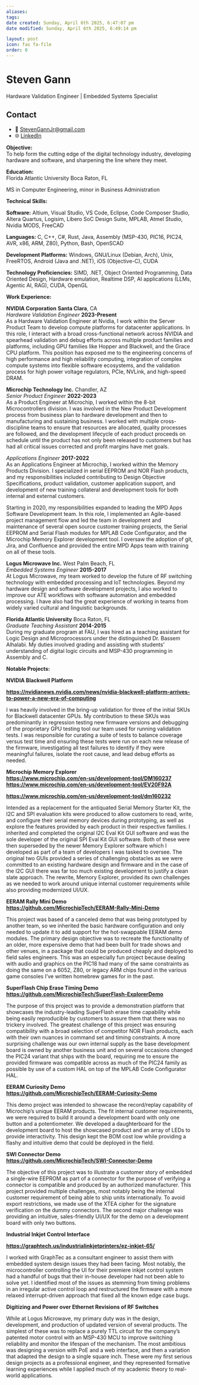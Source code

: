 ```yaml
---
aliases: 
tags: 
date created: Sunday, April 6th 2025, 6:47:07 pm
date modified: Sunday, April 6th 2025, 6:49:14 pm

layout: post
icon: fas fa-file
order: 0
---
```


# Steven Gann
Hardware Validation Engineer | Embedded Systems Specialist

## Contact
- 📧 StevenGannJr@gmail.com
- 🌐 [LinkedIn](https://www.linkedin.com/in/sgann2012/)

**Objective:**  
To help form the cutting edge of the digital technology industry, developing hardware and software, and sharpening the line where they meet.

**Education:**  
Florida Atlantic University Boca Raton, FL

MS in Computer Engineering, minor in Business Administration

**Technical Skills:**

**Software:** Altium, Visual Studio, VS Code, Eclipse, Code Composer Studio, Altera Quartus, Logisim, Libero SoC Design Suite, MPLAB, Atmel Studio, Nvidia MODS, FreeCAD

**Languages:** C, C++, C#, Rust, Java, Assembly (MSP-430, PIC16, PIC24, AVR, x86, ARM, Z80), Python, Bash, OpenSCAD  

**Development Platforms:** Windows, GNU/Linux (Debian, Arch), Unix, FreeRTOS, Android (Java and .NET), iOS (Objective-C), CUDA

**Technology Proficiencies:** SIMD, .NET, Object Oriented Programming, Data Oriented Design, Hardware emulation, Realtime DSP, AI applications (LLMs, Agentic AI, RAG), CUDA, OpenGL

**Work Experience:**

**NVIDIA Corporation** **Santa Clara**, CA  
_Hardware Validation Engineer_ **2023-Present**  
As a Hardware Validation Engineer at Nvidia, I work within the Server Product Team to develop compute platforms for datacenter applications. In this role, I interact with a broad cross-functional network across NVIDIA and spearhead validation and debug efforts across multiple product families and platforms, including GPU families like Hopper and Blackwell, and the Grace CPU platform. This position has exposed me to the engineering concerns of high performance and high reliability computing, integration of complex compute systems into flexible software ecosystems, and the validation process for high power voltage regulators, PCIe, NVLink, and high-speed DRAM.

**Microchip Technology Inc.** Chandler, AZ  
_Senior Product Engineer_ **2022-2023**  
As a Product Engineer at Microchip, I worked within the 8-bit Microcontrollers division. I was involved in the New Product Development process from business plan to hardware development and then to manufacturing and sustaining business. I worked with multiple cross-discipline teams to ensure that resources are allocated, quality processes are followed, and the development lifecycle of each product proceeds on schedule until the product has not only been released to customers but has had all critical issues corrected and profit margins have met goals.

_Applications Engineer_ **2017-2022**  
As an Applications Engineer at Microchip, I worked within the Memory Products Division. I specialized in serial EEPROM and NOR Flash products, and my responsibilities included contributing to Design Objective Specifications, product validation, customer application support, and development of new training collateral and development tools for both internal and external customers.

Starting in 2020, my responsibilities expanded to leading the MPD Apps Software Development team. In this role, I implemented an Agile-based project management flow and led the team in development and maintenance of several open source customer training projects, the Serial EEPROM and Serial Flash modules for MPLAB Code Configurator, and the Microchip Memory Explorer development tool. I oversaw the adoption of git, Jira, and Confluence and provided the entire MPD Apps team with training on all of these tools.

**Logus Microwave Inc.** West Palm Beach, FL  
_Embedded Systems Engineer_ **2015-2017**  
At Logus Microwave, my team worked to develop the future of RF switching technology with embedded processing and IoT technologies. Beyond my hardware design and software development projects, I also worked to improve our ATE workflows with software automation and embedded processing. I have also had the great experience of working in teams from widely varied cultural and linguistic backgrounds.

**Florida Atlantic University** Boca Raton, FL  
_Graduate Teaching Assistant_ **2014-2015**  
During my graduate program at FAU, I was hired as a teaching assistant for Logic Design and Microprocessors under the distinguished Dr. Bassem Alhalabi. My duties involved grading and assisting with students' understanding of digital logic circuits and MSP-430 programming in Assembly and C.

**Notable Projects:**

**NVIDIA Blackwell Platform**

**<https://nvidianews.nvidia.com/news/nvidia-blackwell-platform-arrives-to-power-a-new-era-of-computing>**

I was heavily involved in the bring-up validation for three of the initial SKUs for Blackwell datacenter GPUs. My contribution to these SKUs was predominantly in regression testing new firmware versions and debugging of the proprietary GPU testing tool our team used for running validation tests. I was responsible for curating a suite of tests to balance coverage versus test time and ensuring these tests were run on each new release of the firmware, investigating all test failures to identify if they were meaningful failures, isolate the root cause, and lead debug efforts as needed.

**Microchip Memory Explorer  
<https://www.microchip.com/en-us/development-tool/DM160237>  
<https://www.microchip.com/en-us/development-tool/EV20F92A>**

**<https://www.microchip.com/en-us/development-tool/dm160232>**

Intended as a replacement for the antiquated Serial Memory Starter Kit, the I2C and SPI evaluation kits were produced to allow customers to read, write, and configure their serial memory devices during prototyping, as well as explore the features provided by each product in their respective families. I inherited and completed the original I2C Eval Kit GUI software and was the sole developer of the original SPI Eval Kit GUI software. Both of these were then superseded by the newer Memory Explorer software which I developed as part of a team of developers I was tasked to oversee. The original two GUIs provided a series of challenging obstacles as we were committed to an existing hardware design and firmware and in the case of the I2C GUI there was far too much existing development to justify a clean slate approach. The rewrite, Memory Explorer, provided its own challenges as we needed to work around unique internal customer requirements while also providing modernized UI/UX.

**EERAM Rally Mini Demo  
<https://github.com/MicrochipTech/EERAM-Rally-Mini-Demo>**

This project was based of a canceled demo that was being prototyped by another team, so we inherited the basic hardware configuration and only needed to update it to add support for the hot-swappable EERAM demo modules. The primary design objective was to recreate the functionality of an older, more expensive demo that had been built for trade shows and other venues, in a package that could be produced cheaply and deployed to field sales engineers. This was an especially fun project because dealing with audio and graphics on the PIC18 had many of the same constraints as doing the same on a 6052, Z80, or legacy ARM chips found in the various game consoles I’ve written homebrew games for in the past.

**SuperFlash Chip Erase Timing Demo  
<https://github.com/MicrochipTech/SuperFlash-ExplorerDemo>**

The purpose of this project was to provide a demonstration platform that showcases the industry-leading SuperFlash erase time capability while being easily reproducible by customers to assure them that there was no trickery involved. The greatest challenge of this project was ensuring compatibility with a broad selection of competitor NOR Flash products, each with their own nuances in command set and timing constraints. A more surprising challenge was our own internal supply as the base development board is owned by another business unit and on several occasions changed the PIC24 variant that ships with the board, requiring me to ensure the provided firmware was compatible across as much of the PIC24 family as possible by use of a custom HAL on top of the MPLAB Code Configurator HAL.

**EERAM Curiosity Demo  
<https://github.com/MicrochipTech/EERAM-Curiosity-Demo>**

This demo project was intended to showcase the record/replay capability of Microchip’s unique EERAM products. The fit internal customer requirements, we were required to build it around a development board with only one button and a potentiometer. We developed a daughterboard for the development board to host the showcased product and an array of LEDs to provide interactivity. This design kept the BOM cost low while providing a flashy and intuitive demo that could be deployed in the field.

**SWI Connector Demo  
<https://github.com/MicrochipTech/SWI-Connector-Demo>**

The objective of this project was to illustrate a customer story of embedded a single-wire EEPROM as part of a connector for the purpose of verifying a connector is compatible and produced by an authorized manufacturer. This project provided multiple challenges, most notably being the internal customer requirement of being able to ship units internationally. To avoid export restrictions, we made use of the XTEA cipher for the signature verification on the dummy connectors. The second major challenge was providing an intuitive, sales-friendly UI/UX for the demo on a development board with only two buttons.

**Industrial Inkjet Control Interface**

**<https://graphtech.us/industrialinkjetprinters/ez-inkjet-65/>**

I worked with GraphTec as a consultant engineer to assist them with embedded system design issues they had been facing. Most notably, the microcontroller controlling the UI for their premiere inkjet control system had a handful of bugs that their in-house developer had not been able to solve yet. I identified most of the issues as stemming from timing problems in an irregular active control loop and restructured the firmware with a more relaxed interrupt-driven approach that fixed all the known edge case bugs.

**Digitizing and Power over Ethernet Revisions of RF Switches**

While at Logus Microwave, my primary duty was in the design, development, and production of updated version of several products. The simplest of these was to replace a purely TTL circuit for the company’s patented motor control with an MSP-430 MCU to improve switching reliability and monitor the lifespan of the mechanism. The most ambitious was designing a version with PoE and a web interface, and then a variation that adapted the design to a single square inch. These were my first serious design projects as a professional engineer, and they represented formative learning experiences while I applied much of my academic theory to real-world applications.